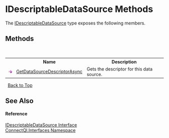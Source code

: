 # IDescriptableDataSource Methods
 

The <a href="T_ConnectQl_Interfaces_IDescriptableDataSource">IDescriptableDataSource</a> type exposes the following members.


## Methods
&nbsp;<table><tr><th></th><th>Name</th><th>Description</th></tr><tr><td>![Public method](media/pubmethod.gif "Public method")</td><td><a href="M_ConnectQl_Interfaces_IDescriptableDataSource_GetDataSourceDescriptorAsync">GetDataSourceDescriptorAsync</a></td><td>
Gets the descriptor for this data source.</td></tr></table>&nbsp;
<a href="#idescriptabledatasource-methods">Back to Top</a>

## See Also


#### Reference
<a href="T_ConnectQl_Interfaces_IDescriptableDataSource">IDescriptableDataSource Interface</a><br /><a href="N_ConnectQl_Interfaces">ConnectQl.Interfaces Namespace</a><br />